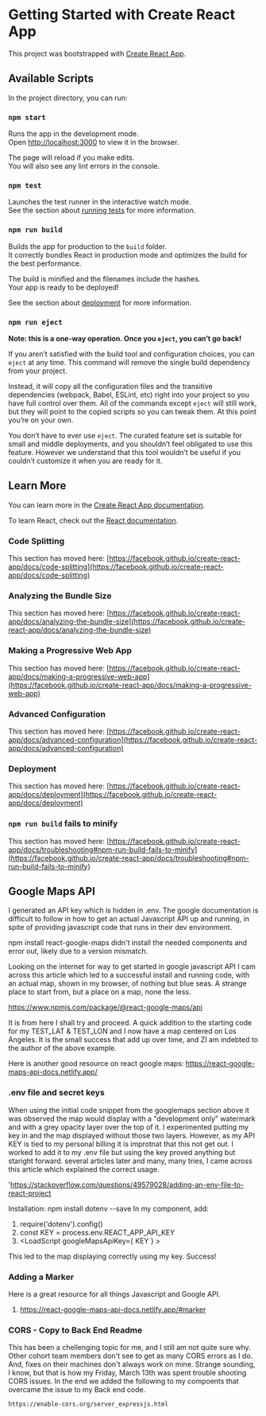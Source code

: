 # Getting Started with Create React App

This project was bootstrapped with [Create React App](https://github.com/facebook/create-react-app).

## Available Scripts

In the project directory, you can run:

### `npm start`

Runs the app in the development mode.\
Open [http://localhost:3000](http://localhost:3000) to view it in the browser.

The page will reload if you make edits.\
You will also see any lint errors in the console.

### `npm test`

Launches the test runner in the interactive watch mode.\
See the section about [running tests](https://facebook.github.io/create-react-app/docs/running-tests) for more information.

### `npm run build`

Builds the app for production to the `build` folder.\
It correctly bundles React in production mode and optimizes the build for the best performance.

The build is minified and the filenames include the hashes.\
Your app is ready to be deployed!

See the section about [deployment](https://facebook.github.io/create-react-app/docs/deployment) for more information.

### `npm run eject`

**Note: this is a one-way operation. Once you `eject`, you can’t go back!**

If you aren’t satisfied with the build tool and configuration choices, you can `eject` at any time. This command will remove the single build dependency from your project.

Instead, it will copy all the configuration files and the transitive dependencies (webpack, Babel, ESLint, etc) right into your project so you have full control over them. All of the commands except `eject` will still work, but they will point to the copied scripts so you can tweak them. At this point you’re on your own.

You don’t have to ever use `eject`. The curated feature set is suitable for small and middle deployments, and you shouldn’t feel obligated to use this feature. However we understand that this tool wouldn’t be useful if you couldn’t customize it when you are ready for it.

## Learn More

You can learn more in the [Create React App documentation](https://facebook.github.io/create-react-app/docs/getting-started).

To learn React, check out the [React documentation](https://reactjs.org/).

### Code Splitting

This section has moved here: [https://facebook.github.io/create-react-app/docs/code-splitting](https://facebook.github.io/create-react-app/docs/code-splitting)

### Analyzing the Bundle Size

This section has moved here: [https://facebook.github.io/create-react-app/docs/analyzing-the-bundle-size](https://facebook.github.io/create-react-app/docs/analyzing-the-bundle-size)

### Making a Progressive Web App

This section has moved here: [https://facebook.github.io/create-react-app/docs/making-a-progressive-web-app](https://facebook.github.io/create-react-app/docs/making-a-progressive-web-app)

### Advanced Configuration

This section has moved here: [https://facebook.github.io/create-react-app/docs/advanced-configuration](https://facebook.github.io/create-react-app/docs/advanced-configuration)

### Deployment

This section has moved here: [https://facebook.github.io/create-react-app/docs/deployment](https://facebook.github.io/create-react-app/docs/deployment)

### `npm run build` fails to minify

This section has moved here: [https://facebook.github.io/create-react-app/docs/troubleshooting#npm-run-build-fails-to-minify](https://facebook.github.io/create-react-app/docs/troubleshooting#npm-run-build-fails-to-minify)


## Google Maps API

I generated an API key which is hidden in .env.  The google documentation is difficult to follow in how to get an actual Javascript API up and running, in spite of providing javascript code that runs in their dev environment.

npm install react-google-maps didn't install the needed components and error out, likely due to a version mismatch.

Looking on the internet for way to get started in google javascript API I cam across this article which led to a successful install and running code, with an actual map, shown in my browser, of nothing but blue seas.  A strange place to start from, but a place on a map, none the less.

https://www.npmjs.com/package/@react-google-maps/api

It is from here I shall try and proceed.  A quick addition to the starting code for my TEST_LAT & TEST_LON and I now have a map centered on Los Angeles. It is the small success that add up over time, and ZI am indebted to the author of the above example.

Here is another good resource on react google maps: https://react-google-maps-api-docs.netlify.app/


### .env file and secret keys

When using the initial code snippet from the googlemaps section above it was observed the map would display with a "development only" watermark and with a grey opacity layer over the top of it.  I experimented putting my key in and the map displayed without those two layers.  However, as my API KEY is tied to my personal billing it is improtnat that this not get out.  I worked to add it to my .env file but using the key proved anything but staright forward.   several articles later and many, many tries, I came across this article which explained the correct usage.

'https://stackoverflow.com/questions/49579028/adding-an-env-file-to-react-project

Installation:  npm install dotenv --save
In my component, add: 
1. require('dotenv').config()
1. const KEY = process.env.REACT_APP_API_KEY
1. <LoadScript
          googleMapsApiKey={ KEY }
        >

This led to the map displaying correctly using my key.  Success!

### Adding a Marker
Here is a great resource for all things Javascript and Google API.
1. https://react-google-maps-api-docs.netlify.app/#marker


### CORS - Copy to Back End Readme
This has been a chellenging topic for me, and I still am not quite sure why.  Other cohort team members don't see to get as many CORS errors as I do.  And, fixes on their machines don't always work on mine.  Strange sounding, I know, but that is how my Friday, March 13th was spent trouble shooting CORS issues.
In the end we added the following to my compoents that overcame the issue to my Back end code.  
    
    https://enable-cors.org/server_expressjs.html

